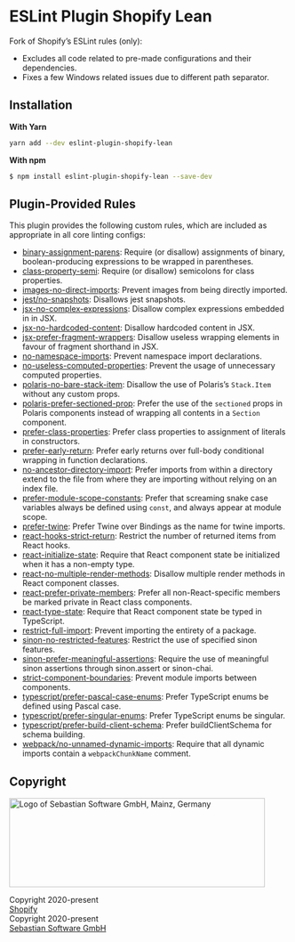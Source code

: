 # ESLint Plugin Shopify Lean

Fork of Shopify’s ESLint rules (only):

- Excludes all code related to pre-made configurations and their dependencies.
- Fixes a few Windows related issues due to different path separator.

## Installation

**With Yarn**
```bash
yarn add --dev eslint-plugin-shopify-lean
```

**With npm**
```bash
$ npm install eslint-plugin-shopify-lean --save-dev
```

## Plugin-Provided Rules

This plugin provides the following custom rules, which are included as appropriate in all core linting configs:

- [binary-assignment-parens](docs/rules/binary-assignment-parens.md): Require (or disallow) assignments of binary, boolean-producing expressions to be wrapped in parentheses.
- [class-property-semi](docs/rules/class-property-semi.md): Require (or disallow) semicolons for class properties.
- [images-no-direct-imports](docs/rules/images-no-direct-imports.md): Prevent images from being directly imported.
- [jest/no-snapshots](docs/rules/jest/no-snapshots.md): Disallows jest snapshots.
- [jsx-no-complex-expressions](docs/rules/jsx-no-complex-expressions.md): Disallow complex expressions embedded in in JSX.
- [jsx-no-hardcoded-content](docs/rules/jsx-no-hardcoded-content.md): Disallow hardcoded content in JSX.
- [jsx-prefer-fragment-wrappers](docs/rules/jsx-prefer-fragment-wrappers.md): Disallow useless wrapping elements in favour of fragment shorthand in JSX.
- [no-namespace-imports](docs/rules/no-namespace-imports.md): Prevent namespace import declarations.
- [no-useless-computed-properties](docs/rules/no-useless-computed-properties.md): Prevent the usage of unnecessary computed properties.
- [polaris-no-bare-stack-item](docs/rules/polaris-no-bare-stack-item.md): Disallow the use of Polaris’s `Stack.Item` without any custom props.
- [polaris-prefer-sectioned-prop](docs/rules/polaris-prefer-sectioned-prop.md): Prefer the use of the `sectioned` props in Polaris components instead of wrapping all contents in a `Section` component.
- [prefer-class-properties](docs/rules/prefer-class-properties.md): Prefer class properties to assignment of literals in constructors.
- [prefer-early-return](docs/rules/prefer-early-return.md): Prefer early returns over full-body conditional wrapping in function declarations.
- [no-ancestor-directory-import](docs/rules/no-ancestor-directory-import.md): Prefer imports from within a directory extend to the file from where they are importing without relying on an index file.
- [prefer-module-scope-constants](docs/rules/prefer-module-scope-constants.md): Prefer that screaming snake case variables always be defined using `const`, and always appear at module scope.
- [prefer-twine](docs/rules/prefer-twine.md): Prefer Twine over Bindings as the name for twine imports.
- [react-hooks-strict-return](docs/rules/react-hooks-strict-return.md): Restrict the number of returned items from React hooks.
- [react-initialize-state](docs/rules/react-initialize-state.md): Require that React component state be initialized when it has a non-empty type.
- [react-no-multiple-render-methods](docs/rules/react-no-multiple-render-methods.md): Disallow multiple render methods in React component classes.
- [react-prefer-private-members](docs/rules/react-prefer-private-members.md): Prefer all non-React-specific members be marked private in React class components.
- [react-type-state](docs/rules/react-type-state.md): Require that React component state be typed in TypeScript.
- [restrict-full-import](docs/rules/restrict-full-import.md): Prevent importing the entirety of a package.
- [sinon-no-restricted-features](docs/rules/sinon-no-restricted-features.md): Restrict the use of specified sinon features.
- [sinon-prefer-meaningful-assertions](docs/rules/sinon-prefer-meaningful-assertions.md): Require the use of meaningful sinon assertions through sinon.assert or sinon-chai.
- [strict-component-boundaries](docs/rules/strict-component-boundaries.md): Prevent module imports between components.
- [typescript/prefer-pascal-case-enums](docs/rules/typescript/prefer-pascal-case-enums.md): Prefer TypeScript enums be defined using Pascal case.
- [typescript/prefer-singular-enums](docs/rules/typescript/prefer-singular-enums.md): Prefer TypeScript enums be singular.
- [typescript/prefer-build-client-schema](docs/rules/typescript/prefer-build-client-schema.md): Prefer buildClientSchema for schema building.
- [webpack/no-unnamed-dynamic-imports](docs/rules/webpack/no-unnamed-dynamic-imports.md): Require that all dynamic imports contain a `webpackChunkName` comment.

## Copyright

<img src="https://cdn.rawgit.com/sebastian-software/sebastian-software-brand/0d4ec9d6/sebastiansoftware-en.svg" alt="Logo of Sebastian Software GmbH, Mainz, Germany" width="460" height="160"/>

Copyright 2020-present<br/>[Shopify](https://www.shopify.com)<br/>
Copyright 2020-present<br/>[Sebastian Software GmbH](https://www.sebastian-software.de)

